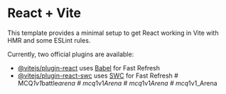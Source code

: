 # React + Vite

This template provides a minimal setup to get React working in Vite with HMR and some ESLint rules.

Currently, two official plugins are available:

- [@vitejs/plugin-react](https://github.com/vitejs/vite-plugin-react/blob/main/packages/plugin-react/README.md) uses [Babel](https://babeljs.io/) for Fast Refresh
- [@vitejs/plugin-react-swc](https://github.com/vitejs/vite-plugin-react-swc) uses [SWC](https://swc.rs/) for Fast Refresh
#   M C Q _ 1 v 1 _ b a t t l e _ a r e n a  
 #   m c q _ 1 v 1 _ A r e n a  
 #   m c q _ 1 v 1 _ A r e n a  
 #   m c q _ 1 v 1 _ A r e n a  
 